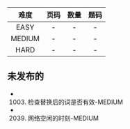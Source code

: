 |  难度  | 页码 | 数量 | 题码 |
| :----: | :--: | :--: | :--: |
|  EASY  |  -   |  -   |  -   |
| MEDIUM |  -   |  -   |  -   |
|  HARD  |  -   |  -   |  -   |

<!-- ls *EASY.js | wc -l -->
<!-- ls *MEDIUM.js | wc -l -->
<!-- ls *HARD.js | wc -l -->

## 未发布的

- 1003. 检查替换后的词是否有效-MEDIUM
- 2039. 网络空闲的时刻-MEDIUM

